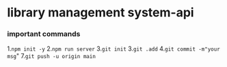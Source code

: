 # library management system-api
### important commands
1.`npm init -y`
2.`npm run server`
3.`git init`
3.`git .add`
4.`git commit -m"your msg`"
7.`git push -u origin main`


